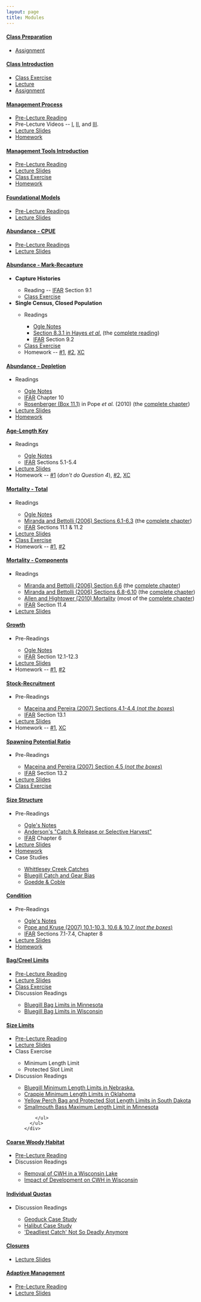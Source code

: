 ```yaml
---
layout: page
title: Modules
---
```


<div class="panel-group" id="accordion1">

<!-- #### CLASS PREPARATION #### -->
<div class="panel panel-default">
  <div class="panel-heading">
    <h4 class="panel-title">
      <a data-toggle="collapse" data-parent="#accordion1" href="#cClassPrep">Class Preparation</a>
    </h4>
  </div>
  <div id="cClassPrep" class="panel-collapse collapse">
    <div class="panel-body">
      <ul>
        <li><a href="ClassPrep/HW.html">Assignment</a></li>
      </ul>
    </div>
  </div>
</div>

<!-- #### CLASS INTRODUCTION #### -->
<div class="panel panel-default">
  <div class="panel-heading">
    <h4 class="panel-title">
      <a data-toggle="collapse" data-parent="#accordion1" href="#cClassIntro">Class Introduction</a>
    </h4>
  </div>
  <div id="cClassIntro" class="panel-collapse collapse">
    <div class="panel-body">
      <ul>
        <li><a href="ClassIntro/CE1.html">Class Exercise</a></li>
        <li><a href="ClassIntro/PPT_Stock.pptx">Lecture</a></li>
        <li><a href="ClassIntro/HW.html">Assignment</a></li>
      </ul>
    </div>
  </div>
</div>

<!-- #### MANAGEMENT PROCESS #### -->
<div class="panel panel-default">
  <div class="panel-heading">
    <h4 class="panel-title">
      <a data-toggle="collapse" data-parent="#accordion2" href="#cMgmtProcess">Management Process</a>
    </h4>
  </div>
  <div id="cMgmtProcess" class="panel-collapse collapse">
    <div class="panel-body">
      <ul>
        <li><a href="MgmntProcess/RG_KruegerDecker_2010">Pre-Lecture Reading</a></li>
        <li>Pre-Lecture Videos -- <a href="https://www.youtube.com/watch?v=QovhSVEDGEY" TARGET="_blank">I</a>, <a href="https://www.youtube.com/watch?v=kYwzgGdbTvw" TARGET="_blank">II</a>, and <a href="https://www.youtube.com/watch?v=kM_SQo7EC50" TARGET="_blank">III</a>.</li>
        <li><a href="MgmntProcess/PPT.pptx">Lecture Slides</a></li>
        <li><a href="MgmntProcess/HW.html">Homework</a></li>
      </ul>
    </div>
  </div>
</div>

<!-- #### MANAGEMENT TOOLS INTRODUCTION #### -->
<div class="panel panel-default">
  <div class="panel-heading">
    <h4 class="panel-title">
      <a data-toggle="collapse" data-parent="#accordion2" href="#cMgmtTools">Management Tools Introduction</a>
    </h4>
  </div>
  <div id="cMgmtTools" class="panel-collapse collapse">
    <div class="panel-body">
      <ul>
        <li><a href="MgmntTools/RG_IsermannPaukert_2010">Pre-Lecture Reading</a></li>
        <li><a href="MgmntTools/PPT.pptx">Lecture Slides</a></li>
        <li><a href="MgmntTools/CE">Class Exercise</a></li>
        <li><a href="MgmntTools/HW">Homework</a></li>
      </ul>
    </div>
  </div>
</div>

<!-- #### FOUNDATIONAL MODELS #### -->
<div class="panel panel-default">
  <div class="panel-heading">
    <h4 class="panel-title">
      <a data-toggle="collapse" data-parent="#accordion1" href="#cFoundationalModels">Foundational Models</a>
    </h4>
  </div>
  <div id="cFoundationalModels" class="panel-collapse collapse">
    <div class="panel-body">
      <ul>
        <li><a href="FoundationalModels/RG_Models">Pre-Lecture Readings</a></li>
        <li><a href="FoundationalModels/PPT_Models.pptx">Lecture Slides</a></li>
      </ul>
    </div>
  </div>
</div>

<!-- #### ABUNDANCE CPUE #### -->
<div class="panel panel-default">
  <div class="panel-heading">
    <h4 class="panel-title">
      <a data-toggle="collapse" data-parent="#accordion1" href="#cCPUE">Abundance - CPUE</a>
    </h4>
  </div>
  <div id="cCPUE" class="panel-collapse collapse">
    <div class="panel-body">
      <ul>
        <li><a href="CPE/RG_CPE">Pre-Lecture Readings</a></li>
        <li><a href="CPE/PPT.pptx">Lecture Slides</a></li>
      </ul>
    </div>
  </div>
</div>  
    
    

<!-- #### ABUNDANCE MARK-RECAP #### -->
<div class="panel panel-default">
  <div class="panel-heading">
    <h4 class="panel-title">
      <a data-toggle="collapse" data-parent="#accordion1" href="#cMarkRecap">Abundance - Mark-Recapture</a>
    </h4>
  </div>
  <div id="cMarkRecap" class="panel-collapse collapse">
    <div class="panel-body">
      <ul class="list-unstyled">
        <li><strong>Capture Histories</strong></li>
          <ul>
            <li>Reading -- <a href="http://derekogle.com/IFAR/" target="_blank">IFAR</a> Section 9.1</li>
            <li><a href="MarkRecap/CE1.html" target="_blank">Class Exercise</a></li>
          </ul>
        <li><strong>Single Census, Closed Population</strong></li>
          <ul>
            <li>Readings</li>
              <ul>
                <li><a href="MarkRecap/BKG.html" target="_blank">Ogle Notes</a></li>
                <li><a href="MarkRecap/Hayes_et_al_2007-Sect8-3part.pdf" target="_blank">Section 8.3.1 in Hayes <i>et al.</i></a> (the <a href="http://www4.ncsu.edu/~tkwak/Hayes_et_al_2007.pdf" target="_blank">complete reading</a>)</li>
                <li><a href="http://derekogle.com/IFAR/" target="_blank">IFAR</a> Section 9.2</li>
              </ul>
            <li><a href="MarkRecap/CE2a.html">Class Exercise</a></li>
            <li>Homework -- <a href="http://derekogle.com/IFAR/exercises/MarkRecap_URBrownTrout.html" target="_blank">#1</a>, <a href="http://derekogle.com/IFAR/exercises/MarkRecap_UNSPRainbowTrout.html" target="_blank">#2</a>, <a href="http://derekogle.com/IFAR/exercises/MarkRecap_WIYOYWalleye.html" target="_blank">XC</a></li>
          </ul>
      </ul>
    </div>
  </div>
</div>  
    

<!-- #### ABUNDANCE DEPLETION #### -->
<div class="panel panel-default">
  <div class="panel-heading">
    <h4 class="panel-title">
      <a data-toggle="collapse" data-parent="#accordion1" href="#cDepletion">Abundance - Depletion</a>
    </h4>
  </div>
  <div id="cDepletion" class="panel-collapse collapse">
    <div class="panel-body">
      <ul>
        <li>Readings</li>
          <ul>
            <li><a href="Depletion/BKG.html" target="_blank">Ogle Notes</a></li>
            <li><a href="http://derekogle.com/IFAR/" target="_blank">IFAR</a> Chapter 10</li>
            <li><a href="Depletion/Popeetal-2010-Box11-1.pdf" target="_blank">Rosenberger (Box 11.1)</a> in Pope <i>et al.</i> (2010) (the <a href="http://www.fs.fed.us/rm/pubs_other/rmrs_2010_pope_k001.pdf" target="_blank">complete chapter</a>)</li>
          </ul>
        <li><a href="Depletion/PPT.pptx">Lecture Slides</a></li>
        <li><a href="http://derekogle.com/IFAR/exercises/Depletion_LKLargemouth.html" target="_blank">Homework</a></li>
      </ul>
    </div>
  </div>
</div>


<!-- #### AGE #### -->
<div class="panel panel-default">
  <div class="panel-heading">
    <h4 class="panel-title">
      <a data-toggle="collapse" data-parent="#accordion1" href="#cAge">Age-Length Key</a>
    </h4>
  </div>
  <div id="cAge" class="panel-collapse collapse">
    <div class="panel-body">
      <ul>
        <li>Readings</li>
          <ul>
            <li><a href="Age/BKG.html" target="_blank">Ogle Notes</a></li>
            <li><a href="http://derekogle.com/IFAR/" target="_blank">IFAR</a> Sections 5.1-5.4</li>
          </ul>
        <li><a href="Age/PPT.pptx">Lecture Slides</a></li>
        <li>Homework -- <a href="http://derekogle.com/IFAR/exercises/LORockBass_ALK_A.html" target="_blank">#1</a> (<i>don't do Question 4</i>), <a href="http://derekogle.com/IFAR/exercises/LORockBass_ALK_B.html" target="_blank">#2</a>, <a href="http://derekogle.com/IFAR/exercises/LORockBass_ALK_C.html" target="_blank">XC</a></li>
      </ul>
    </div>
  </div>
</div>

<!-- #### MORTALITY #### -->
<div class="panel panel-default">
  <div class="panel-heading">
    <h4 class="panel-title">
      <a data-toggle="collapse" data-parent="#accordion1" href="#cMortalityTotal">Mortality - Total</a>
    </h4>
  </div>
  <div id="cMortalityTotal" class="panel-collapse collapse">
    <div class="panel-body">
      <ul>
        <li>Readings</li>
          <ul>
            <li><a href="Mortality/BKG.html" target="_blank">Ogle Notes</a></li>
            <li><a href="Mortality/Miranda-Bettolli-2006-Sect6-1-3.pdf" target="_blank">Miranda and Bettolli (2006) Sections 6.1-6.3</a> (the <a href="http://s3.amazonaws.com/file-storage.INDIVIDUAL-ACTIVITIES-CooperativeResearchUnits.digitalmeasures.usgs.edu/pbettoli/intellcont/chapter6-1.pdf" target="_blank">complete chapter</a>)</li>
            <li><a href="http://derekogle.com/IFAR/">IFAR</a> Sections 11.1 & 11.2</li>
          </ul>
        <li><a href="Mortality/PPT.pptx">Lecture Slides</a></li>
        <li><a href="Mortality/CE1.html" target="_blank">Class Exercise</a></li>
        <li>Homework -- <a href="http://derekogle.com/IFAR/exercises/Mortality_LSKBLakeTrout.html" target="_blank">#1</a>, <a href="http://derekogle.com/IFAR/exercises/Mortality_LSSRLakeTrout.html" target="_blank">#2</a></li>
      </ul>
    </div>
  </div>
</div>

<!-- #### MORTALITY COMPONENTS #### -->
<div class="panel panel-default">
  <div class="panel-heading">
    <h4 class="panel-title">
      <a data-toggle="collapse" data-parent="#accordion1" href="#cMortalityComponents">Mortality - Components</a>
    </h4>
  </div>
  <div id="cMortalityComponents" class="panel-collapse collapse">
    <div class="panel-body">
      <ul>
        <li>Readings</li>
          <ul>
            <li><a href="MortalityComponents/Miranda-Bettolli-2006-Sect6-6.pdf" target="_blank">Miranda and Bettolli (2006) Section 6.6</a> (the <a href="http://s3.amazonaws.com/file-storage.INDIVIDUAL-ACTIVITIES-CooperativeResearchUnits.digitalmeasures.usgs.edu/pbettoli/intellcont/chapter6-1.pdf" target="_blank">complete chapter</a>)</li>
            <li><a href="MortalityComponents/Miranda-Bettolli-2006-Sect6-8-10.pdf" target="_blank">Miranda and Bettolli (2006) Sections 6.8-6.10</a> (the <a href="http://s3.amazonaws.com/file-storage.INDIVIDUAL-ACTIVITIES-CooperativeResearchUnits.digitalmeasures.usgs.edu/pbettoli/intellcont/chapter6-1.pdf" target="_blank">complete chapter</a>)</li>
            <li><a href="MortalityComponents/Allen-Hightower-2010-Mortality.pdf" target="_blank">Allen and Hightower (2010) Mortality</a> (most of the <a href="http://www.webpages.uidaho.edu/fish510/PDF/Allen%20and%20Hightower%201.pdf" target="_blank">complete chapter</a>)</li>
            <li><a href="http://derekogle.com/IFAR/">IFAR</a> Section 11.4</li>
          </ul>
        <li><a href="MortalityComponents/PPT.pptx">Lecture Slides</a></li>
      </ul>
    </div>
  </div>
</div>


<!-- #### GROWTH #### -->
<div class="panel panel-default">
  <div class="panel-heading">
    <h4 class="panel-title">
      <a data-toggle="collapse" data-parent="#accordion1" href="#cGrowth">Growth</a>
    </h4>
  </div>
  <div id="cGrowth" class="panel-collapse collapse">
    <div class="panel-body">
      <ul>
        <li>Pre-Readings</li>
          <ul>
            <li><a href="Growth/BKG.html">Ogle Notes</a></li>
            <li><a href="http://derekogle.com/IFAR/">IFAR</a> Section 12.1-12.3</li>
          </ul>
        <li><a href="Growth/PPT.pptx">Lecture Slides</a></li>
        <li>Homework -- <a href="http://derekogle.com/IFAR/exercises/AKSlimySculpins_Growth_A.html">#1</a>, <a href="http://derekogle.com/IFAR/exercises/AKSlimySculpins_Growth_B.html">#2</a></li>
      </ul>
    </div>
  </div>
</div>

<!-- #### RECRUITMENT #### -->
<div class="panel panel-default">
  <div class="panel-heading">
    <h4 class="panel-title">
      <a data-toggle="collapse" data-parent="#accordion1" href="#cRecruitment">Stock-Recruitment</a>
    </h4>
  </div>
  <div id="cRecruitment" class="panel-collapse collapse">
    <div class="panel-body">
      <ul>
        <li>Pre-Readings</li>
          <ul>
            <li><a href="Recruitment/Maceina-Pereira-2007.pdf">Maceina and Pereira (2007) Sections 4.1-4.4 (<i>not the boxes</i>)</a></li>
            <li><a href="http://derekogle.com/IFAR/">IFAR</a> Section 13.1</li>
          </ul>
        <li><a href="Recruitment/PPT.pptx">Lecture Slides</a></li>
        <li>Homework -- <a href="http://derekogle.com/IFAR/exercises/Recruitment_ELWalleye_A.html">#1</a>, <a href="http://derekogle.com/IFAR/exercises/Recruitment_ELWalleye_B.html">XC</a></li>
      </ul>
    </div>
  </div>
</div>

<!-- #### SPAWNING POTENTIAL RATIO #### -->
<div class="panel panel-default">
  <div class="panel-heading">
    <h4 class="panel-title">
      <a data-toggle="collapse" data-parent="#accordion1" href="#cSPR">Spawning Potential Ratio</a>
    </h4>
  </div>
  <div id="cSPR" class="panel-collapse collapse">
    <div class="panel-body">
      <ul>
        <li>Pre-Readings</li>
          <ul>
            <li><a href="Recruitment/Maceina-Pereira-2007.pdf">Maceina and Pereira (2007) Section 4.5 (<i>not the boxes</i>)</a></li>
            <li><a href="http://derekogle.com/IFAR/">IFAR</a> Section 13.2</li>
          </ul>
        <li><a href="SPR/PPT.pptx">Lecture Slides</a></li>
        <li><a href="SPR/Cases/SPR.html">Class Exercise</a></li>
      </ul>
    </div>
  </div>
</div>

<!-- #### SIZE STRUCTURE #### -->
<div class="panel panel-default">
  <div class="panel-heading">
    <h4 class="panel-title">
      <a data-toggle="collapse" data-parent="#accordion1" href="#cSizeStrux">Size Structure</a>
    </h4>
  </div>
  <div id="cSizeStrux" class="panel-collapse collapse">
    <div class="panel-body">
      <ul>
        <li>Pre-Readings</li>
          <ul>
            <li><a href="SizeStructure/BKG.html">Ogle's Notes</a></li>
            <li><a href="http://www.bassresource.com/fish_biology/catch_release.html">Anderson's "Catch & Release or Selective Harvest"</a></li>
            <li><a href="http://derekogle.com/IFAR/">IFAR</a> Chapter 6</li>
          </ul>
        <li><a href="SizeStructure/PPT.pptx">Lecture Slides</a></li>
        <li><a href="http://derekogle.com/IFAR/exercises/SizeStrux_SaginawYP.html">Homework</a></li>
        <li>Case Studies</li>
        <ul>
          <li><a href="SizeStructure/Cases/Whittlesey.html">Whittlesey Creek Catches</a></li>
          <li><a href="SizeStructure/Cases/LakeLouiseBG.html">Bluegill Catch and Gear Bias</a></li>
          <li><a href="SizeStructure/Cases/GoeddeCoble.html">Goedde & Coble</a></li>
        </ul>
      </ul>
    </div>
  </div>
</div>

<!-- #### CONDITION #### -->
<div class="panel panel-default">
  <div class="panel-heading">
    <h4 class="panel-title">
      <a data-toggle="collapse" data-parent="#accordion1" href="#cCondition">Condition</a>
    </h4>
  </div>
  <div id="cCondition" class="panel-collapse collapse">
    <div class="panel-body">
      <ul>
        <li>Pre-Readings</li>
          <ul>
            <li><a href="Condition/BKG.html">Ogle's Notes</a></li>
            <li><a href="http://snr.unl.edu/necoopunit/downloads/Publications/Kevin%20Pope%20publ/chapter10.pdf">Pope and Kruse (2007) 10.1-10.3, 10.6 & 10.7 (<i>not the boxes</i>)</a></li>
            <li><a href="http://derekogle.com/IFAR/">IFAR</a> Sections 7.1-7.4, Chapter 8</li>
          </ul>
        <li><a href="Condition/PPT.pptx">Lecture Slides</a></li>
        <li><a href="http://derekogle.com/IFAR/exercises/Inch_ConditionBluegill.html">Homework</a></li>
      </ul>
    </div>
  </div>
</div>

<!-- #### BAG LIMITS #### -->
<div class="panel panel-default">
  <div class="panel-heading">
    <h4 class="panel-title">
      <a data-toggle="collapse" data-parent="#accordion2" href="#cMgmtBagLimits">Bag/Creel Limits</a>
    </h4>
  </div>
  <div id="cMgmtBagLimits" class="panel-collapse collapse">
    <div class="panel-body">
      <ul>
        <li><a href="MgmntBagLimits/RG_BagLimits">Pre-Lecture Reading</a></li>
        <li><a href="MgmntBagLimits/PPT.pptx">Lecture Slides</a></li>
        <li><a href="MgmntBagLimits/CE_BagLimitsReductions.pptx">Class Exercise</a></li>
        <li>Discussion Readings</li>
        <ul>
          <li><a href="MgmntBagLimits/RG_Jacobson2005.html">Bluegill Bag Limits in Minnesota</a></li>
          <li><a href="MgmntBagLimits/RG_Rypel2015.html">Bluegill Bag Limits in Wisconsin</a></li>
        </ul>
      </ul>
    </div>
  </div>
</div>

<!-- #### SIZE LIMITS #### -->
<div class="panel panel-default">
  <div class="panel-heading">
    <h4 class="panel-title">
      <a data-toggle="collapse" data-parent="#accordion2" href="#cMgmtSizeLimits">Size Limits</a>
    </h4>
  </div>
  <div id="cMgmtSizeLimits" class="panel-collapse collapse">
    <div class="panel-body">
      <ul>
        <li><a href="MgmntSizeLimits/RG_SizeLimits">Pre-Lecture Reading</a></li>
        <li><a href="MgmntSizeLimits/PPT.pptx">Lecture Slides</a></li>
        <li>Class Exercise</li>
        <ul>
          <li>Minimum Length Limit</li>
          <li>Protected Slot Limit</li>
        </ul>
        <li>Discussion Readings</li>
        <ul>
          <li><a href="MgmntSizeLimits/RG_Paukeretal2002.html">Bluegill Minimum Length Limits in Nebraska.</a></li>
          <li><a href="MgmntSizeLimits/RG_Boxrucker2002.html">Crappie Minimum Length Limits in Oklahoma</a></li>
          <li><a href="MgmntSizeLimits/RG_Isermannetal2007.html">Yellow Perch Bag and Protected Slot Length Limits in South Dakota</a></li>
          <li><a href="MgmntSizeLimits/RG_Isermannetal2009">Smallmouth Bass Maximum Length Limit in Minnesota</a></li>

<!---
          <li><a href="MgmntSizeLimits/RG_BrousseauArmstrong1987.html">Walleye Size Limits Summary</a></li>
          <li><a href="MgmntSizeLimits/RG_">Largemouth Bass Size Limits Summary</a></li>
--->
        </ul>
      </ul>
    </div>
  </div>
</div>

<!-- #### COARSE WOODY HABITAT #### -->
<div class="panel panel-default">
  <div class="panel-heading">
    <h4 class="panel-title">
      <a data-toggle="collapse" data-parent="#accordion2" href="#cMgmtCWH">Coarse Woody Habitat</a>
    </h4>
  </div>
  <div id="cMgmtCWH" class="panel-collapse collapse">
    <div class="panel-body">
      <ul>
        <li><a href="MgmntCWH/Wolter_2012_CWHreview.pdf">Pre-Lecture Reading</a></li>
<!---
        <li><a href="MgmntCWH/PPT.PPTX">Lecture Slides</a></li>
        <li>Case Studies</li>
        <ul>
          <li></li>
        </ul>
--->
        <li>Discussion Readings</li>
        <ul>
          <li><a href="MgmntCWH/RG_Sassetal_2006.html">Removal of CWH in a Wisconsin Lake</a></li>
          <li><a href="MgmntCWH/RG_Christensenetal_1996.html">Impact of Development on CWH in Wisconsin</a></li>
        </ul>
      </ul>
    </div>
  </div>
</div>

<!-- #### INDIVIDUAL QUOTAS #### -->
<div class="panel panel-default">
  <div class="panel-heading">
    <h4 class="panel-title">
      <a data-toggle="collapse" data-parent="#accordion2" href="#cMgmtIQs">Individual Quotas</a>
    </h4>
  </div>
  <div id="cMgmtIQs" class="panel-collapse collapse">
    <div class="panel-body">
      <ul>
<!---
        <li><a href="MgmntIQs/RG_IQs">Pre-Lecture Reading</a></li>
        <li><a href="MgmntIQs/PPT.PPTX">Lecture Slides</a></li>
        <li>Case Studies</li>
        <ul>
          <li></li>
        </ul>
--->
        <li>Discussion Readings</li>
        <ul>
          <li><a href="MgmntIQs/RG_Geoduck.html">Geoduck Case Study</a></li>
          <li><a href="MgmntIQs/RG_Halibut.html">Halibut Case Study</a></li>
          <li><a href="http://money.cnn.com/2012/07/27/pf/jobs/crab-fishing-dangerous-jobs/">'Deadliest Catch' Not So Deadly Anymore</a></li>
        </ul>
      </ul>
    </div>
  </div>
</div>

<!-- #### CLOSURES #### -->
<div class="panel panel-default">
  <div class="panel-heading">
    <h4 class="panel-title">
      <a data-toggle="collapse" data-parent="#accordion2" href="#cMgmtClosures">Closures</a>
    </h4>
  </div>
  <div id="cMgmtClosures" class="panel-collapse collapse">
    <div class="panel-body">
      <ul>
        <li><a href="MgmntClosures/PPT.pptx">Lecture Slides</a></li>
<!----
        <li>Case Studies</li>
        <ul>
          <li></li>
        </ul>
        <li>Discussion Readings</li>
        <ul>
          <li></li>
        </ul>
---->
      </ul>
    </div>
  </div>
</div>

<!-- #### ADAPTIVE MANAGEMENT #### -->
<div class="panel panel-default">
  <div class="panel-heading">
    <h4 class="panel-title">
      <a data-toggle="collapse" data-parent="#accordion2" href="#cMgmtAdaptive">Adaptive Management</a>
    </h4>
  </div>
  <div id="cMgmtAdaptive" class="panel-collapse collapse">
    <div class="panel-body">
      <ul>
        <li><a href="MgmntAdaptive/RG_Allen_Walters">Pre-Lecture Reading</a></li>
        <li><a href="MgmntAdaptive/PPT.pptx">Lecture Slides</a></li>
      </ul>
    </div>
  </div>
</div>

</div>
